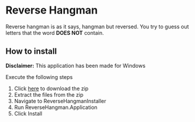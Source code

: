 # Reverse Hangman
Reverse hangman is as it says, hangman but reversed. You try to guess out letters that the word **DOES NOT** contain.



## How to install
**Disclaimer:** This application has been made for Windows

Execute the following steps
1. Click [here](https://github.com/KaanGogcay/ReverseHangman/archive/refs/heads/master.zip "ReverseHangmanDownload") to download the zip
2. Extract the files from the zip
3. Navigate to ReverseHangmanInstaller
4. Run ReverseHangman.Application
5. Click Install
